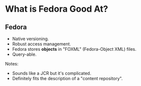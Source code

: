 # What is Fedora Good At?


## Fedora

- Native versioning.
- Robust access management.
- Fedora stores **objects** in "FOXML" (Fedora-Object XML) files.
- Query-able.

Notes:

- Sounds like a JCR but it's complicated.
- Definitely fits the description of a "content repository".
